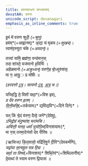 ```yaml
---
title: वरुणवन्धनं सन्ध्यायाम्
devatAH: वरुणः
unicode_script: devanagari
emphasis_as_inline_comments: true
---
```

इ॒मं मे॑ वरुण श्रुधी॒ *(=श्रुणु)*  
हव॑म्*(=आह्वानम्)* अ॒द्या च॑ मृळय *(=सुखय)*।  
त्वाम॑व॒स्युरा च॑के *(=अवदन्)*॥  

तत्त्वा॑ यामि॒ ब्रह्म॑णा॒ वन्द॑मान॒स्  
तदा शा॑स्ते॒ यज॑मानो ह॒विर्भिः॑ ।  
अहे॑ळमानो *(=अक्रुध्यन्)* वरुणे॒ह बो॒ध्युरु॑शंस॒  
मा न॒ आयु॒ः प्र मो॑षीः ॥

*(हरदत्तो [ऽत्र](https://archive.org/stream/taittiriya/taittiriya_ekagni_kanda_haradatta#page/n33/mode/2up)। सायणो [ऽत्र](https://archive.org/stream/RgVedaWithSayanasCommentaryPart1/rv_sayanabhasya_part1#page/n223/mode/2up), [अत्र](https://archive.org/stream/Anandashram_Samskrita_Granthavali_Anandashram_Sanskrit_Series/ASS_042_Krishna_Yajurvediya_Taittiriya_Samhita_Part_5_-_Kasinath_Sastri_Agase_1946#page/n311/mode/2up) च।)*

यच्चि॒द्धि ते॒ विशो॑ यथा॒*(=विश इव)*,  
प्र दे॑व वरुण व्र॒तम् ।  
मि॒नी॒मसि॒*(=तर्कयामः)* द्यवि॑द्यवि*(=दिने दिने)* ।

यत् किं चे॒दं व॑रुण॒ दैव्ये॒ जने॑*(देवेषु)*,  
ऽभिद्रो॒हं म॑नु॒ष्या॑श् चरा॑मसि।   
अचि॑त्ती॒ यत्तव॒ धर्मा॑ युयोपि॒म*(विनाशयामः)*,  
मा न॒स् तस्मा॒देन॑सो देव रीरिषः ॥

*(ऋत्विजः)* कि॒त॒वासो॒ यद्रि॑रि॒षुुर्न दी॒वि*(देवकर्मणि)*,  
यद्वा॑घा स॒त्यमु॒त यन्न वि॒द्म ।  
सर्वा॒ ता विष्य॑*(=विनाशय)* शिथि॒रेव॑*(=शिथिलानीव)*  
दे॒वाथा॑ ते स्याम वरुण प्रि॒यासः॑ ॥
